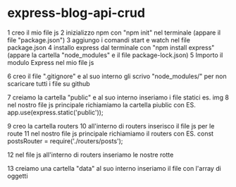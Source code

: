 # express-blog-api-crud

1 creo il mio file js
2 inizializzo npm con "npm init" nel terminale (appare il file "package.json")
3 aggiungo i comandi start e watch nel file package.json
4 installo express dal terminale con "npm install express"(appare la cartella "node_modules" e il file package-lock.json)
5 Importo il modulo Express nel mio file js

6 creo il file ".gitignore" e al suo interno gli scrivo "node_modules/" per non scaricare tutti i file su github

7 creiamo la cartella "public" e al suo interno inseriamo i file statici es. img
8 nel nostro file js principale richiamiamo la cartella piublic con ES. app.use(express.static('public'));

9 creo la cartella routers
10 all'interno di routers inserisco il file js per le route
11 nel nostro file js principale richiamiamo il routers con  ES. const postsRouter = require('./routers/posts');

12 nel file js all'interno di routers inseriamo le nostre rotte 

13 creiamo una cartella "data" al suo interno inseriamo il file con l'array di oggetti 





